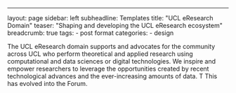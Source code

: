 ---
layout: page
sidebar: left
subheadline: Templates
title:  "UCL eResearch Domain"
teaser: "Shaping and developing the UCL eResearch ecosystem"
breadcrumb: true
tags:
    - post format
categories:
    - design


The UCL eResearch domain supports and advocates for the community across UCL who perform theoretical and applied research using computational and data sciences or digital technologies. We inspire and empower researchers to leverage the opportunities created by recent technological advances and the ever-increasing amounts of data. 
T
This has evolved into the Forum.


  
